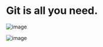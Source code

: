 # Git is all you need.

![image](https://user-images.githubusercontent.com/40908371/170813034-cb502e3b-f885-422a-ae57-53866a0e414e.png)

![image](https://user-images.githubusercontent.com/40908371/170813645-9a80de4a-c16f-47df-9e6b-79ebe2479366.png)
